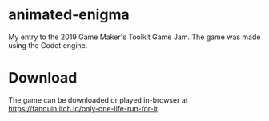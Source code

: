 # animated-enigma

My entry to the 2019 Game Maker's Toolkit Game Jam.
The game was made using the Godot engine.

# Download
The game can be downloaded or played in-browser at https://fanduin.itch.io/only-one-life-run-for-it.
